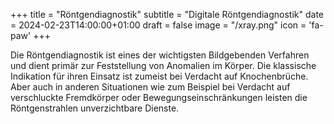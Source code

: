 +++
title = "Röntgendiagnostik"
subtitle = "Digitale Röntgendiagnostik"
date = 2024-02-23T14:00:00+01:00
draft = false
image = "/xray.png"
icon = 'fa-paw'
+++

Die Röntgendiagnostik ist eines der wichtigsten Bildgebenden Verfahren und dient
primär zur Feststellung von Anomalien im Körper. Die klassische Indikation für
ihren Einsatz ist zumeist bei Verdacht auf Knochenbrüche. Aber auch in anderen
Situationen wie zum Beispiel bei Verdacht auf verschluckte Fremdkörper oder
Bewegungseinschränkungen leisten die Röntgenstrahlen unverzichtbare Dienste.
